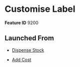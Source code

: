 # Customise Label

**Feature ID** 9200

## Launched From

- [Dispense Stock](Dispense%20Stock.md)

- [Add Cost](Add%20Cost.md)









































































